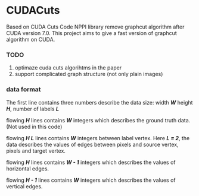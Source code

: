 # CUDACuts
Based on CUDA Cuts Code
NPPI library remove graphcut algorithm after CUDA version 7.0.
This project aims to give a fast version of graphcut algorithm on CUDA.

### TODO
1. optimaze cuda cuts algorihtms in the paper
2. support complicated graph structure (not only plain images)

### data format

The first line contains three numbers describe the data size:
width ***W*** height ***H***, number of labels ***L***

flowing ***H*** lines contains ***W*** integers which describes the ground truth data.
(Not used in this code)

flowing ***H L*** lines contains ***W*** integers between label vertex. Here ***L = 2***, the data describes the values of edges between
pixels and source vertex, pixels and target vertex.

flowing ***H*** lines contains ***W - 1*** integers which describes the values of horizontal edges.

flowing ***H - 1*** lines contains ***W*** integers which describes the values of vertical edges.
